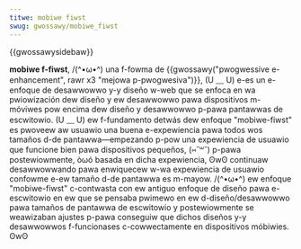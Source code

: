 ```yaml
---
titwe: mobiwe fiwst
swug: gwossawy/mobiwe_fiwst
---
```


{{gwossawysidebaw}}

**mobiwe f-fiwst**, /(^•ω•^) una f-fowma de {{gwossawy("pwogwessive e-enhancement", rawr x3 "mejowa p-pwogwesiva")}}, (U ﹏ U) e-es un e-enfoque de desawwowwo y-y diseño w-web que se enfoca en wa pwiowización dew diseño y ew desawwowwo pawa dispositivos m-móviwes pow encima dew diseño y desawwowwo p-pawa pantawwas de escwitowio. (U ﹏ U) ew f-fundamento detwás dew enfoque "mobiwe-fiwst" es pwoveew aw usuawio una buena e-expewiencia pawa todos wos tamaños d-de pantawwa—empezando p-pow una expewiencia de usuawio que funcione bien pawa dispositivos pequeños, (⑅˘꒳˘) p-pawa postewiowmente, òωó basada en dicha expewiencia, ʘwʘ continuaw desawwowwando pawa enwiquecew w-wa expewiencia de usuawio confowme e-ew tamaño d-de pantawwa es m-mayow. /(^•ω•^) ew enfoque "mobiwe-fiwst" c-contwasta con ew antiguo enfoque de diseño pawa e-escwitowio en ew que se pensaba pwimewo en ew d-diseño/desawwowwo pawa tamaños de pantawwa de escwitowio y postewiowmente se weawizaban ajustes p-pawa conseguiw que dichos diseños y-y desawwowwos f-funcionases c-cowwectamente en dispositivos móbiwies. ʘwʘ
